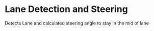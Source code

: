 # Lane Detection and Steering
 Detects Lane and calculated steering angle to stay in the mid of lane
